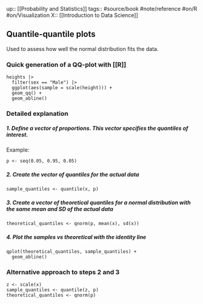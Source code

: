 up:: [[Probability and Statistics]]
tags:: #source/book #note/reference #on/R #on/Visualization 
X:: [[Introduction to Data Science]]

## Quantile-quantile plots

Used to assess how well the normal distribution fits the data.

### Quick generation of a QQ-plot with [[R]]

```
heights |>
  filter(sex == "Male") |>
  ggplot(aes(sample = scale(height))) +
  geom_qq() +
  geom_abline()
```

### Detailed explanation

##### 1. Define a vector of proportions. This vector specifies the quantiles of interest.

 Example:
 
```
p <- seq(0.05, 0.95, 0.05)
```

##### 2. Create the vector of quantiles for the actual data

```
sample_quantiles <- quantile(x, p)
```


##### 3. Create a vector of theoretical quantiles for a normal distribution with the same mean and SD of the actual data

```
theoretical_quantiles <- qnorm(p, mean(x), sd(x))
```

##### 4. Plot the samples vs theoretical with the identity line

```
qplot(theoretical_quantiles, sample_quantiles) +
  geom_abline()
```

### Alternative approach to steps 2 and 3


```
z <- scale(x)
sample_quantiles <- quantile(z, p)
theoretical_quantiles <- qnorm(p)
```

